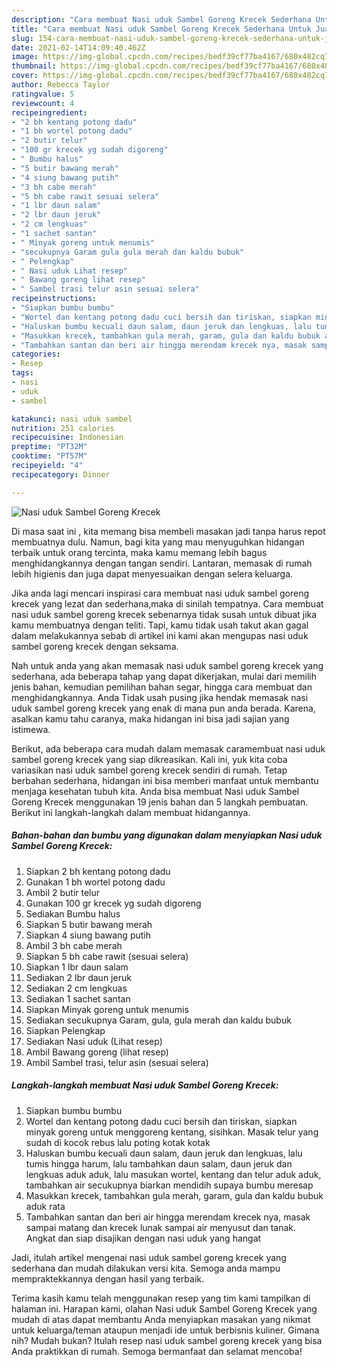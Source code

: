 ```yaml
---
description: "Cara membuat Nasi uduk Sambel Goreng Krecek Sederhana Untuk Jualan"
title: "Cara membuat Nasi uduk Sambel Goreng Krecek Sederhana Untuk Jualan"
slug: 154-cara-membuat-nasi-uduk-sambel-goreng-krecek-sederhana-untuk-jualan
date: 2021-02-14T14:09:40.462Z
image: https://img-global.cpcdn.com/recipes/bedf39cf77ba4167/680x482cq70/nasi-uduk-sambel-goreng-krecek-foto-resep-utama.jpg
thumbnail: https://img-global.cpcdn.com/recipes/bedf39cf77ba4167/680x482cq70/nasi-uduk-sambel-goreng-krecek-foto-resep-utama.jpg
cover: https://img-global.cpcdn.com/recipes/bedf39cf77ba4167/680x482cq70/nasi-uduk-sambel-goreng-krecek-foto-resep-utama.jpg
author: Rebecca Taylor
ratingvalue: 5
reviewcount: 4
recipeingredient:
- "2 bh kentang potong dadu"
- "1 bh wortel potong dadu"
- "2 butir telur"
- "100 gr krecek yg sudah digoreng"
- " Bumbu halus"
- "5 butir bawang merah"
- "4 siung bawang putih"
- "3 bh cabe merah"
- "5 bh cabe rawit sesuai selera"
- "1 lbr daun salam"
- "2 lbr daun jeruk"
- "2 cm lengkuas"
- "1 sachet santan"
- " Minyak goreng untuk menumis"
- "secukupnya Garam gula gula merah dan kaldu bubuk"
- " Pelengkap"
- " Nasi uduk Lihat resep"
- " Bawang goreng lihat resep"
- " Sambel trasi telur asin sesuai selera"
recipeinstructions:
- "Siapkan bumbu bumbu"
- "Wortel dan kentang potong dadu cuci bersih dan tiriskan, siapkan minyak goreng untuk menggoreng kentang, sisihkan. Masak telur yang sudah di kocok rebus lalu poting kotak kotak"
- "Haluskan bumbu kecuali daun salam, daun jeruk dan lengkuas, lalu tumis hingga harum, lalu tambahkan daun salam, daun jeruk dan lengkuas aduk aduk, lalu masukan wortel, kentang dan telur aduk aduk, tambahkan air secukupnya biarkan mendidih supaya bumbu meresap"
- "Masukkan krecek, tambahkan gula merah, garam, gula dan kaldu bubuk aduk rata"
- "Tambahkan santan dan beri air hingga merendam krecek nya, masak sampai matang dan krecek lunak sampai air menyusut dan tanak. Angkat dan siap disajikan dengan nasi uduk yang hangat"
categories:
- Resep
tags:
- nasi
- uduk
- sambel

katakunci: nasi uduk sambel 
nutrition: 251 calories
recipecuisine: Indonesian
preptime: "PT32M"
cooktime: "PT57M"
recipeyield: "4"
recipecategory: Dinner

---
```



![Nasi uduk Sambel Goreng Krecek](https://img-global.cpcdn.com/recipes/bedf39cf77ba4167/680x482cq70/nasi-uduk-sambel-goreng-krecek-foto-resep-utama.jpg)

Di masa  saat ini , kita memang bisa membeli masakan jadi tanpa harus repot membuatnya dulu. Namun, bagi kita yang mau menyuguhkan hidangan terbaik untuk orang tercinta, maka kamu memang lebih bagus menghidangkannya dengan tangan sendiri. Lantaran, memasak di rumah lebih higienis dan juga dapat menyesuaikan dengan selera keluarga.

Jika anda lagi mencari inspirasi cara membuat nasi uduk sambel goreng krecek yang lezat dan sederhana,maka di sinilah tempatnya. Cara membuat nasi uduk sambel goreng krecek  sebenarnya tidak susah untuk dibuat jika kamu membuatnya dengan teliti. Tapi, kamu tidak usah takut akan gagal dalam melakukannya 
sebab di artikel ini kami akan mengupas nasi uduk sambel goreng krecek dengan seksama.  



Nah untuk anda yang akan memasak nasi uduk sambel goreng krecek yang sederhana, ada beberapa tahap yang dapat dikerjakan, mulai dari memilih jenis bahan, kemudian pemilihan bahan segar, hingga cara membuat dan menghidangkannya. Anda Tidak usah pusing jika hendak memasak nasi uduk sambel goreng krecek yang enak di mana pun anda berada. Karena, asalkan kamu  tahu caranya, maka hidangan ini bisa jadi sajian yang istimewa.

Berikut, ada beberapa cara mudah dalam memasak caramembuat nasi uduk sambel goreng krecek yang siap dikreasikan. Kali ini, yuk kita coba variasikan nasi uduk sambel goreng krecek sendiri di rumah. Tetap berbahan sederhana, hidangan ini bisa memberi manfaat untuk membantu menjaga kesehatan tubuh kita. Anda bisa membuat Nasi uduk Sambel Goreng Krecek menggunakan 19 jenis bahan dan 5 langkah pembuatan. Berikut ini langkah-langkah dalam membuat hidangannya.

<!--inarticleads1-->

##### Bahan-bahan dan bumbu yang digunakan dalam menyiapkan Nasi uduk Sambel Goreng Krecek:

1. Siapkan 2 bh kentang potong dadu
1. Gunakan 1 bh wortel potong dadu
1. Ambil 2 butir telur
1. Gunakan 100 gr krecek yg sudah digoreng
1. Sediakan  Bumbu halus
1. Siapkan 5 butir bawang merah
1. Siapkan 4 siung bawang putih
1. Ambil 3 bh cabe merah
1. Siapkan 5 bh cabe rawit (sesuai selera)
1. Siapkan 1 lbr daun salam
1. Sediakan 2 lbr daun jeruk
1. Sediakan 2 cm lengkuas
1. Sediakan 1 sachet santan
1. Siapkan  Minyak goreng untuk menumis
1. Sediakan secukupnya Garam, gula, gula merah dan kaldu bubuk
1. Siapkan  Pelengkap
1. Sediakan  Nasi uduk (Lihat resep)
1. Ambil  Bawang goreng (lihat resep)
1. Ambil  Sambel trasi, telur asin (sesuai selera)




<!--inarticleads2-->

##### Langkah-langkah membuat Nasi uduk Sambel Goreng Krecek:

1. Siapkan bumbu bumbu
1. Wortel dan kentang potong dadu cuci bersih dan tiriskan, siapkan minyak goreng untuk menggoreng kentang, sisihkan. Masak telur yang sudah di kocok rebus lalu poting kotak kotak
1. Haluskan bumbu kecuali daun salam, daun jeruk dan lengkuas, lalu tumis hingga harum, lalu tambahkan daun salam, daun jeruk dan lengkuas aduk aduk, lalu masukan wortel, kentang dan telur aduk aduk, tambahkan air secukupnya biarkan mendidih supaya bumbu meresap
1. Masukkan krecek, tambahkan gula merah, garam, gula dan kaldu bubuk aduk rata
1. Tambahkan santan dan beri air hingga merendam krecek nya, masak sampai matang dan krecek lunak sampai air menyusut dan tanak. Angkat dan siap disajikan dengan nasi uduk yang hangat




Jadi, itulah artikel mengenai  nasi uduk sambel goreng krecek  yang sederhana dan mudah dilakukan versi kita. Semoga anda mampu mempraktekkannya dengan hasil yang terbaik. 

Terima kasih kamu telah menggunakan resep yang tim kami tampilkan di halaman ini. Harapan kami, olahan  Nasi uduk Sambel Goreng Krecek yang mudah di atas dapat membantu Anda menyiapkan masakan yang nikmat untuk keluarga/teman ataupun menjadi ide untuk berbisnis kuliner. Gimana nih? Mudah bukan? Itulah resep nasi uduk sambel goreng krecek yang bisa Anda praktikkan di rumah. Semoga bermanfaat dan selamat mencoba!

